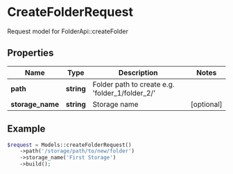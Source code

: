 # CreateFolderRequest

Request model for FolderApi::createFolder

## Properties

Name | Type | Description | Notes
---- | ---- | ----------- | -----
**path** | **string**| Folder path to create e.g. &#39;folder_1/folder_2/&#39; |
**storage_name** | **string**| Storage name | [optional]

## Example
```php
$request = Models::createFolderRequest()
    ->path('/storage/path/to/new/folder')
    ->storage_name('First Storage')
    ->build();
```

